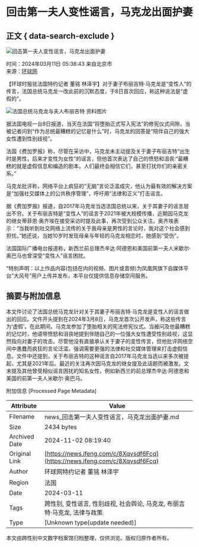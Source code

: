 # 回击第一夫人变性谣言，马克龙出面护妻

## 正文 { data-search-exclude }


![回击第一夫人变性谣言，马克龙出面护妻](https://d.ifengimg.com/w121_h75_q90/x0.ifengimg.com/res/2024/A497B84B8EE41BB91672CC07CD144669B4E4D9A8_size68_w739_h415.jpg)

时间：2024年03月11日 05:38:43 来自北京市  
来源：[环球网](https://ishare.ifeng.com/mediaShare/home/767468/media)

【环球时报驻法国特约记者 董铭 林泽宇】对于妻子布丽吉特·马克龙是“变性人”的传言，法国总统马克龙一改此前的沉默态度，于8日首次回应，称这种说法是“虚假的”。

![法国总统马克龙与夫人布丽吉特 资料图片](https://x0.ifengimg.com/res/2024/A497B84B8EE41BB91672CC07CD144669B4E4D9A8_size68_w739_h415.jpg)

据法国电视一台8日报道，当天在法国“将堕胎正式写入宪法”的修宪仪式间隙，当被记者问到“作为总统最糟糕的记忆是什么”时，马克龙的回答是“陪伴自己的强大女性遭到性别歧视”。

法国《费加罗报》称，尽管在采访中，马克龙未主动提及关于妻子布丽吉特“出生时是男性，后来才变性为女性”的谣言，但他首次表达了自己的愤怒和沮丧:“最糟糕的就是虚假信息和编造的剧本。人们最终会相信它们，甚至打扰你们的亲密关系。”

马克龙批评称，网络平台上疯狂的“无脑”言论泛滥成灾，他认为最有效的解决方案是“加强社交媒体上的公共秩序管理”，呼吁用“法律和正义”打击谣言。

据《费加罗报》报道，自2017年马克龙当选法国总统以来，关于其妻子的谣言层出不穷。关于布丽吉特是“变性人”的谣言于2021年被大规模传播，近期因马克龙的继女蒂菲恩·奥齐埃在接受采访时提及此事，再次受到公众关注。奥齐埃表示：“当我听到社交网络上流传的关于我母亲是男性的言论时，我对这个社会感到担忧。”她还说，当她10岁时发现母亲与年轻的马克龙相恋时，她感到“受伤”。

法国国际广播电台报道称，新西兰前总理杰辛达·阿德恩和美国前第一夫人米歇尔·奥巴马也曾深受“变性人”谣言困扰。

“特别声明：以上作品内容(包括在内的视频、图片或音频)为凤凰网旗下自媒体平台“大风号”用户上传并发布，本平台仅提供信息存储空间服务。

## 摘要与附加信息

<!-- tcd_abstract -->
本文件讨论了法国总统马克龙针对关于其妻子布丽吉特·马克龙是变性人的谣言做出的回应。文件开头提到在2024年3月8日，马克龙首次公开发声，称这些传言为‘虚假’。在此期间，马克龙参加了堕胎相关的宪法修宪仪式。当被问及他最糟糕的记忆时，他语带愤怒和沮丧地提到伴随自己的一位强大女性遭受性别歧视，这显然指向对妻子的攻击。尽管他没有直接承认关于妻子的变性传言，但他批评网络空间中愚蠢而疯狂的言论泛滥，强调需要更强的法律和社交媒体管理来打击虚假信息。文件中还提到，关于布丽吉特的这种谣言自2017年马克龙当选以来多次被提起，尤其是2021年后。最近的关注再次因马克龙的继女提及此话题而被激发。文末提及其他曾受相似谣言困扰的知名女性，例如新西兰的前总理杰辛达·阿德恩和美国的前第一夫人米歇尔·奥巴马。
<!-- tcd_abstract_end -->

附加信息 [Processed Page Metadata]

| Attribute       | Value                                  |
|-----------------|----------------------------------------|
| Filename        | news_回击第一夫人变性谣言，马克龙出面护妻.md                             |
| Size            | 2434 bytes                           |
| Archived Date   | 2024-11-02 08:19:40                             |
| Original Link   | [https://news.ifeng.com/c/8Xqvsdf6Fcq](https://news.ifeng.com/c/8Xqvsdf6Fcq)                       |
| Author          | 环球网特约记者 董铭 林泽宇                               |
| Region          | 法国                               |
| Date            | 2024-03-11                                 |
| Tags            | 跨性别, 变性谣言, 性别歧视, 社会舆论, 马克龙, 布丽吉特·马克龙, 法律与政策                                 |
| Type            | [Unknown type(update needed)]                                 |
<!-- tcd_table_end -->

本文由跨性别中文数字档案馆归档整理，仅供浏览。版权归原作者所有。
